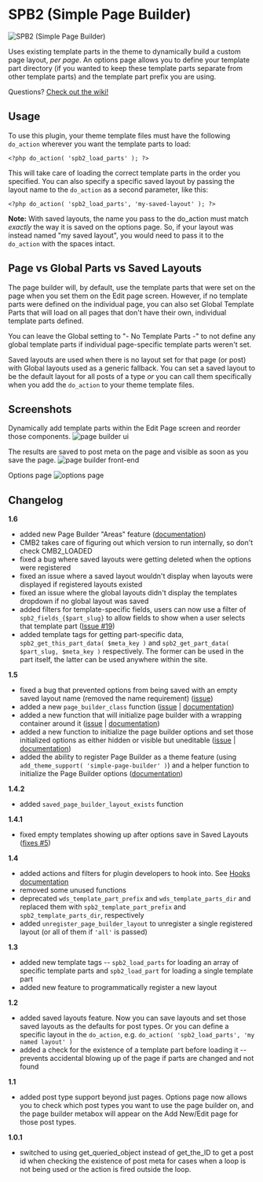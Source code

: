 # SPB2 (Simple Page Builder)

![SPB2 (Simple Page Builder)](https://raw.githubusercontent.com/WebDevStudios/WDS-Simple-Page-Builder/master/assets/banner-1544x500.png)

Uses existing template parts in the theme to dynamically build a custom page layout, *per page*. An options page allows you to define your template part directory (if you wanted to keep these template parts separate from other template parts) and the template part prefix you are using.

Questions? [Check out the wiki!](https://github.com/WebDevStudios/WDS-Simple-Page-Builder/wiki)

## Usage

To use this plugin, your theme template files must have the following `do_action` wherever you want the template parts to load:

`<?php do_action( 'spb2_load_parts' ); ?>`

This will take care of loading the correct template parts in the order you specified. You can also specify a specific saved layout by passing the layout name to the `do_action` as a second parameter, like this:

`<?php do_action( 'spb2_load_parts', 'my-saved-layout' ); ?>`

**Note:** With saved layouts, the name you pass to the do_action must match *exactly* the way it is saved on the options page. So, if your layout was instead named "my saved layout", you would need to pass it to the `do_action` with the spaces intact.

## Page vs Global Parts vs Saved Layouts

The page builder will, by default, use the template parts that were set on the page when you set them on the Edit page screen. However, if no template parts were defined on the individual page, you can also set Global Template Parts that will load on all pages that don't have their own, individual template parts defined.

You can leave the Global setting to "- No Template Parts -" to not define any global template parts if individual page-specific template parts weren't set.

Saved layouts are used when there is no layout set for that page (or post) with Global layouts used as a generic fallback. You can set a saved layout to be the default layout for all posts of a type *or* you can call them specifically when you add the `do_action` to your theme template files.

## Screenshots

Dynamically add template parts within the Edit Page screen and reorder those components.
![page builder ui](https://cldup.com/epETzuW4Dx.gif)

The results are saved to post meta on the page and visible as soon as you save the page.
![page builder front-end](https://cldup.com/djUNBYKcEd.gif)

Options page
![options page](https://cldup.com/gmB327JMaG.png)

## Changelog

**1.6**
* added new Page Builder "Areas" feature ([documentation](https://github.com/WebDevStudios/WDS-Simple-Page-Builder/wiki/Page-Builder-Areas))
* CMB2 takes care of figuring out which version to run internally, so don't check CMB2_LOADED
* fixed a bug where saved layouts were getting deleted when the options were registered
* fixed an issue where a saved layout wouldn't display when layouts were displayed if registered layouts existed
* fixed an issue where the global layouts didn't display the templates dropdown if no global layout was saved
* added filters for template-specific fields, users can now use a filter of `spb2_fields_{$part_slug}` to allow fields to show when a user selects that template part ([Issue #19](https://github.com/WebDevStudios/WDS-Simple-Page-Builder/issues/19))
* added template tags for getting part-specific data, `spb2_get_this_part_data( $meta_key )` and `spb2_get_part_data( $part_slug, $meta_key )` respectively.  The former can be used in the part itself, the latter can be used anywhere within the site.

**1.5**
* fixed a bug that prevented options from being saved with an empty saved layout name (removed the name requirement) ([issue](https://github.com/WebDevStudios/WDS-Simple-Page-Builder/issues/3))
* added a new `page_builder_class` function ([issue](https://github.com/WebDevStudios/WDS-Simple-Page-Builder/issues/11) | [documentation](https://github.com/WebDevStudios/WDS-Simple-Page-Builder/wiki/Template-Tags#page_builder_class-class---))
* added a new function that will initialize page builder with a wrapping container around it ([issue](https://github.com/WebDevStudios/WDS-Simple-Page-Builder/issues/13) | [documentation](https://github.com/WebDevStudios/WDS-Simple-Page-Builder/wiki/Template-Tags#spb2_wrap-container---class---layout---))
* added a new function to initialize the page builder options and set those initialized options as either hidden or visible but uneditable ([issue](https://github.com/WebDevStudios/WDS-Simple-Page-Builder/issues/13) | [documentation](https://github.com/WebDevStudios/WDS-Simple-Page-Builder/wiki/Template-Tags#wds_register_page_builder_options-args--array-))
* added the ability to register Page Builder as a theme feature (using `add_theme_support( 'simple-page-builder' )`) and a helper function to initialize the Page Builder options ([documentation](https://github.com/WebDevStudios/WDS-Simple-Page-Builder/wiki/Adding-Theme-Support))

**1.4.2**
* added `saved_page_builder_layout_exists` function

**1.4.1**
* fixed empty templates showing up after options save in Saved Layouts ([fixes #5](https://github.com/WebDevStudios/WDS-Simple-Page-Builder/issues/5))

**1.4**
* added actions and filters for plugin developers to hook into. See [Hooks documentation](https://github.com/WebDevStudios/WDS-Simple-Page-Builder/wiki/Hooks)
* removed some unused functions
* deprecated `wds_template_part_prefix` and `wds_template_parts_dir` and replaced them with `spb2_template_part_prefix` and `spb2_template_parts_dir`, respectively
* added `unregister_page_builder_layout` to unregister a single registered layout (or all of them if `'all'` is passed)

**1.3**
* added new template tags -- `spb2_load_parts` for loading an array of specific template parts and `spb2_load_part` for loading a single template part
* added new feature to programmatically register a new layout

**1.2**
* added saved layouts feature. Now you can save layouts and set those saved layouts as the defaults for post types. Or you can define a specific layout in the `do_action`, e.g. `do_action( 'spb2_load_parts', 'my named layout' )`
* added a check for the existence of a template part before loading it -- prevents accidental blowing up of the page if parts are changed and not found

**1.1**
* added post type support beyond just pages. Options page now allows you to check which post types you want to use the page builder on, and the page builder metabox will appear on the Add New/Edit page for those post types.

**1.0.1**
* switched to using get_queried_object instead of get_the_ID to get a post id when checking the existence of post meta for cases when a loop is not being used or the action is fired outside the loop.
